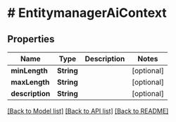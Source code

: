 # # EntitymanagerAiContext


## Properties 


Name | Type | Description | Notes
------------ | ------------- | ------------- | -------------
**minLength**| **String** |   | [optional]
**maxLength**| **String** |   | [optional]
**description**| **String** |   | [optional]


[[Back to Model list]](../../README.md#models) [[Back to API list]](../../README.md#endpoints) [[Back to README]](../../README.md)

